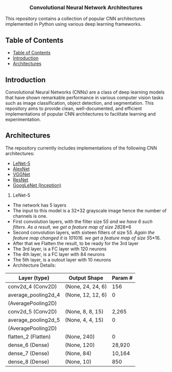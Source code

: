 <br />
<p align="center">
  <h3 align="center">  Convolutional Neural Network Architectures </h3>
</p>

This repository contains a collection of popular CNN architectures implemented in Python using various deep learning frameworks.

## Table of Contents

- [Table of Contents](#table-of-contents)
- [Introduction](#introduction)
- [Architectures](#architectures)

## Introduction

Convolutional Neural Networks (CNNs) are a class of deep learning models that have shown remarkable performance in various computer vision tasks such as image classification, object detection, and segmentation. This repository aims to provide clean, well-documented, and efficient implementations of popular CNN architectures to facilitate learning and experimentation.

## Architectures

The repository currently includes implementations of the following CNN architectures:

- [LeNet-5](https://medium.com/@siddheshb008/lenet-5-architecture-explained-3b559cb2d52b)
- [AlexNet](https://paravisionlab.co.in/alexnet-architecture/)
- [VGGNet](https://medium.com/@siddheshb008/vgg-net-architecture-explained-71179310050f)
- [ResNet](https://medium.com/@siddheshb008/resnet-architecture-explained-47309ea9283d)
- [GoogLeNet (Inception)](https://viso.ai/deep-learning/googlenet-explained-the-inception-model-that-won-imagenet/)

1. LeNet-5

- The network has 5 layers
- The input to this model is a 32\*32 grayscale image hence the number of channels is one.
- First convolution layers, with the filter size 5*5 and we have 6 such filters. As a result, we get a feature map of size 28*28\*6
- Second convolution layers, with sixteen filters of size 5*5. Again the feature map changed it is 10*10*16. we get a feature map of size 5*5\*16.
- After that we Flatten the result, to be ready for the 3rd layer
- The 3rd layer, is a FC layer with 120 neurons
- The 4th layer, is a FC layer with 84 neurons
- The 5th layer, is a outout layer with 10 neurons
- Architecture Details:

| Layer (type)              | Output Shape       | Param #  |
|---------------------------|--------------------|----------|
| conv2d_4 (Conv2D)         | (None, 24, 24, 6)  |      156 |
| average_pooling2d_4       | (None, 12, 12, 6)  |        0 |
| (AveragePooling2D)        |                    |          |
| conv2d_5 (Conv2D)         | (None, 8, 8, 15)   |    2,265 |
| average_pooling2d_5       | (None, 4, 4, 15)   |        0 |
| (AveragePooling2D)        |                    |          |
| flatten_2 (Flatten)       | (None, 240)        |        0 |
| dense_6 (Dense)           | (None, 120)        |   28,920 |
| dense_7 (Dense)           | (None, 84)         |   10,164 |
| dense_8 (Dense)           | (None, 10)         |      850 |
